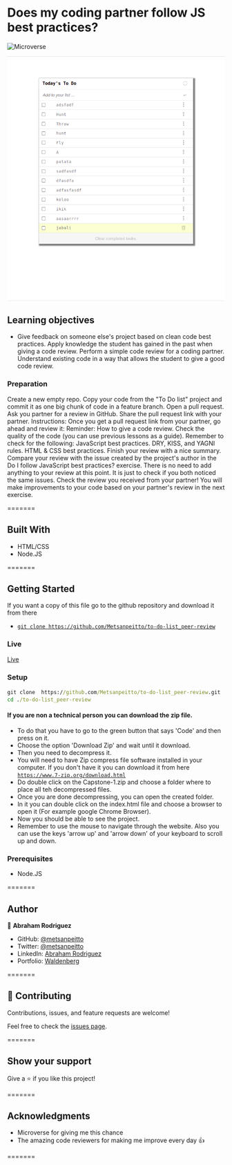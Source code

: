 # Does my coding partner follow JS best practices?

![Microverse](https://img.shields.io/badge/Microverse-blueviolet)

![Alt text](screenshot.png?raw=true 'Screenshot')

## Learning objectives

- Give feedback on someone else's project based on clean code best practices.
Apply knowledge the student has gained in the past when giving a code review.
Perform a simple code review for a coding partner.
Understand existing code in a way that allows the student to give a good code review.


### Preparation
Create a new empty repo.
Copy your code from the "To Do list" project and commit it as one big chunk of code in a feature branch.
Open a pull request.
Ask you partner for a review in GitHub.
Share the pull request link with your partner.
Instructions:
Once you get a pull request link from your partner, go ahead and review it:
Reminder: How to give a code review.
Check the quality of the code (you can use previous lessons as a guide). 
Remember to check for the following:
JavaScript best practices.
DRY, KISS, and YAGNI rules.
HTML & CSS best practices.
Finish your review with a nice summary.
Compare your review with the issue created by the project's author in the Do I follow JavaScript best practices? exercise.
There is no need to add anything to your review at this point. It is just to check if you both noticed the same issues.
Check the review you received from your partner! 
You will make improvements to your code based on your partner's review in the next exercise.


=======

## Built With 

- HTML/CSS
- Node.JS

=======

## Getting Started

If you want a copy of this file go to the github repository and download it from there

- [`git clone https://github.com/Metsanpeitto/to-do-list_peer-review`](https://github.com/Metsanpeitto/to-do-list_peer-review)


### Live

[Live](https://metsanpeitto.github.io/to-do-list_peer-review/)


### Setup

```cmd
git clone  https://github.com/Metsanpeitto/to-do-list_peer-review.git
cd ./to-do-list_peer-review
```


#### If you are non a technical person you can download the zip file.

- To do that you have to go to the green button that says 'Code' and then press on it.
- Choose the option 'Download Zip' and wait until it download.
- Then you need to decompress it.
- You will need to have Zip compress file software installed in your computer. If you don't have it you can download it from here
  [`https://www.7-zip.org/download.html`](https://www.7-zip.org/download.html)
- Do double click on the Capstone-1.zip and choose a folder where to place all teh decompressed files.
- Once you are done decompressing, you can open the created folder.
- In it you can double click on the index.html file and choose a browser to open it (For example google Chrome Browser).
- Now you should be able to see the project.
- Remember to use the mouse to navigate through the website. Also you can use the keys 'arrow up' and 'arrow down' of your keyboard
  to scroll up and down.


### Prerequisites

- Node.JS

=======

## Author

👤 **Abraham Rodriguez**

- GitHub: [@metsanpeitto](https://github.com/Metsanpeitto)
- Twitter: [@metsanpeitto](https://twitter.com/home)
- LinkedIn: [Abraham Rodriguez](https://www.linkedin.com/in/abraham-rodriguez-3283a319a/)
- Portfolio: [Waldenberg](https://portfolio.waldenberginc.com)

=======

## 🤝 Contributing

Contributions, issues, and feature requests are welcome!

Feel free to check the [issues page](../../issues/).

=======

## Show your support

Give a ⭐️ if you like this project!

=======

## Acknowledgments

- Microverse for giving me this chance
- The amazing code reviewers for making me improve every day :thumbsup:

=======


